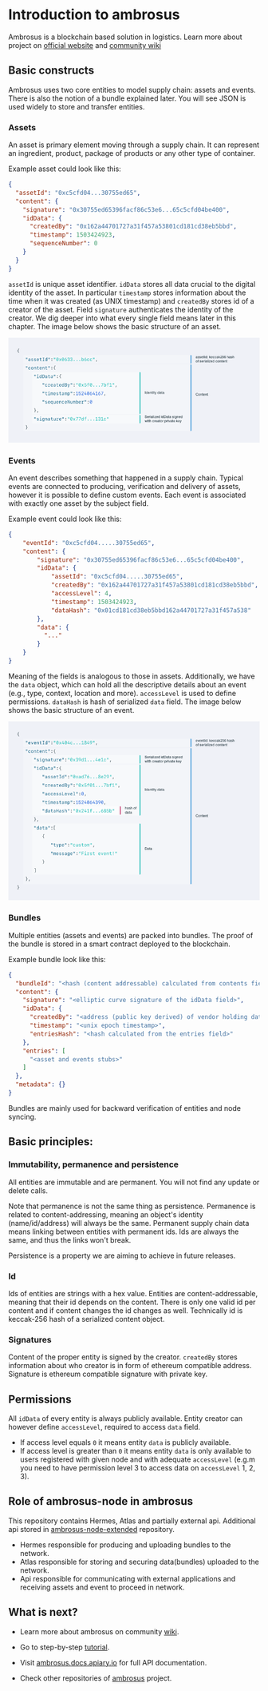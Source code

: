 #  Introduction to ambrosus

Ambrosus is a blockchain based solution in logistics.
Learn more about project on [official website](https://ambrosus.io/) and
[community wiki](https://github.com/ambrosus/community-wiki)

## Basic constructs

Ambrosus uses two core entities to model supply chain: assets and events. There is also the notion of a bundle explained later. You will see JSON is used widely to store and transfer entities.

### Assets
An asset is primary element moving through a supply chain. It can represent an ingredient, product, package of products or any other type of container.

Example asset could look like this:
```json
{
  "assetId": "0xc5cfd04...30755ed65",
  "content": {
    "signature": "0x30755ed65396facf86c53e6...65c5cfd04be400",
    "idData": {
      "createdBy": "0x162a44701727a31f457a53801cd181cd38eb5bbd",
      "timestamp": 1503424923,
      "sequenceNumber": 0
    }
  }
}
```

`assetId` is unique asset identifier. `idData` stores all data crucial to the digital identity of the asset. In particular `timestamp` stores information about the time when it was created (as UNIX timestamp) and `createdBy` stores id of a creator of the asset. Field `signature` authenticates the identity of the creator. We dig deeper into what every single field means later in this chapter. The image below shows the basic structure of an asset.

![Asset structure](asset.png?raw=true "Asset structure")

### Events
An event describes something that happened in a supply chain. Typical events are connected to producing, verification and delivery of assets, however it is possible to define custom events. Each event is associated with exactly one asset by the subject field.

Example event could look like this:
```json
{
    "eventId": "0xc5cfd04.....30755ed65",
    "content": {
        "signature": "0x30755ed65396facf86c53e6...65c5cfd04be400",
        "idData": {
            "assetId": "0xc5cfd04.....30755ed65",
            "createdBy": "0x162a44701727a31f457a53801cd181cd38eb5bbd",
            "accessLevel": 4,
            "timestamp": 1503424923,
            "dataHash": "0x01cd181cd38eb5bbd162a44701727a31f457a538"
        },
        "data": {
          "..."
        }
    }
}
```

Meaning of the fields is analogous to those in assets. Additionally, we have the `data` object, which can hold all the descriptive details about an event (e.g., type, context, location and more). `accessLevel` is used to define permissions. `dataHash` is hash of serialized `data` field. The image below shows the basic structure of an event.

![Asset structure](event.png?raw=true "Asset structure")

### Bundles
Multiple entities (assets and events) are packed into bundles. The proof of the bundle is stored in a smart contract deployed to the blockchain.

Example bundle look like this:
```json
{
  "bundleId": "<hash (content addressable) calculated from contents field>",
  "content": {
    "signature": "<elliptic curve signature of the idData field>",
    "idData": {
      "createdBy": "<address (public key derived) of vendor holding data>",
      "timestamp": "<unix epoch timestamp>",
      "entriesHash": "<hash calculated from the entries field>"
    },
    "entries": [
      "<asset and events stubs>"
    ]
  },
  "metadata": {}
}
```

Bundles are mainly used for backward verification of entities and node syncing.

## Basic principles: 

### Immutability, permanence and persistence
All entities are immutable and are permanent. You will not find any update or delete calls.

Note that permanence is not the same thing as persistence. Permanence is related to content-addressing, meaning an object's identity (name/id/address) will always be the same. Permanent supply chain data means linking between entities with permanent ids. Ids are always the same, and thus the links won't break.

Persistence is a property we are aiming to achieve in future releases.

### Id
Ids of entities are strings with a hex value. Entities are content-addressable, meaning that their id depends on the content. There is only one valid id per content and if content changes the id changes as well. Technically id is keccak-256 hash of a serialized content object.

### Signatures
Content of the proper entity is signed by the creator. `createdBy` stores information about who creator is in form of ethereum compatible address. Signature is ethereum compatible signature with private key.

## Permissions
All `idData` of every entity is always publicly available. Entity creator can however define `accessLevel`, required to access `data` field. 
 * If access level equals `0` it means entity `data` is publicly available.
 * If access level is greater than `0` it means entity `data` is only available to users registered with given node and with adequate `accessLevel` (e.g.m you need to have permission level 3 to access data on `accessLevel` 1, 2, 3).

## Role of ambrosus-node in ambrosus
This repository contains Hermes, Atlas and partially external api. 
Additional api stored in [ambrosus-node-extended](https://github.com/ambrosus/ambrosus-node-extended) repository. 

* Hermes responsible for producing and uploading bundles to the network.
* Atlas responsible for storing and securing data(bundles) uploaded to the network.
* Api responsible for communicating with external applications and receiving assets and event to proceed in network.

## What is next?

* Learn more about ambrosus on community [wiki](https://github.com/ambrosus/community-wiki).

* Go to step-by-step [tutorial](https://github.com/ambrosus/ambrosus-node/blob/master/docs/tutorial.md).

* Visit [ambrosus.docs.apiary.io](https://ambrosus.docs.apiary.io/) for full API documentation.

* Check other repositories of [ambrosus](https://github.com/ambrosus) project.
